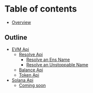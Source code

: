 # Table of contents

* [Overview](Overview.md)

## Outline

* [EVM Api](EVMApi/README.md)
  * [Resolve Api](EVMApi/resolve/RESOLVEApi.md)
    * [Resolve an Ens Name](EVMApi/resolve/RESOLVEENS.md)
    * [Resolve an Unstoppable Name](EVMApi/resolve/RESOLVEUD.md)
  * [Balance Api](EVMApi/BALANCEApi.md)
  * [Token Api](EVMApi/TOKENApi.md)
* [Solana Api]()
  * [Coming soon]()

